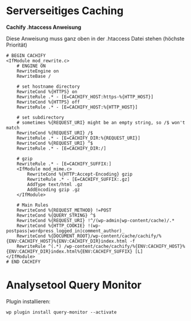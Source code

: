# Serverseitiges Caching

**Cachify .htaccess Anweisung**


Diese Anweisung muss ganz oben in der .htaccess Datei stehen (höchste Priorität)

	# BEGIN CACHIFY
	<IfModule mod_rewrite.c>
		# ENGINE ON
		RewriteEngine on
		RewriteBase /
		
		# set hostname directory
		RewriteCond %{HTTPS} on
		RewriteRule .* - [E=CACHIFY_HOST:https-%{HTTP_HOST}]
		RewriteCond %{HTTPS} off
		RewriteRule .* - [E=CACHIFY_HOST:%{HTTP_HOST}]

		# set subdirectory 
		# sometimes %{REQUEST_URI} might be an empty string, so /$ won't match
		RewriteCond %{REQUEST_URI} /$
		RewriteRule .* - [E=CACHIFY_DIR:%{REQUEST_URI}]
		RewriteCond %{REQUEST_URI} ^$
		RewriteRule .* - [E=CACHIFY_DIR:/]

		# gzip
		RewriteRule .* - [E=CACHIFY_SUFFIX:]
		<IfModule mod_mime.c>
			RewriteCond %{HTTP:Accept-Encoding} gzip
			RewriteRule .* - [E=CACHIFY_SUFFIX:.gz]
			AddType text/html .gz
			AddEncoding gzip .gz
		</IfModule>

		# Main Rules
		RewriteCond %{REQUEST_METHOD} !=POST
		RewriteCond %{QUERY_STRING} ^$
		RewriteCond %{REQUEST_URI} !^/(wp-admin|wp-content/cache)/.*
		RewriteCond %{HTTP_COOKIE} !(wp-postpass|wordpress_logged_in|comment_author)_
		RewriteCond %{DOCUMENT_ROOT}/wp-content/cache/cachify/%{ENV:CACHIFY_HOST}%{ENV:CACHIFY_DIR}index.html -f
		RewriteRule ^(.*) /wp-content/cache/cachify/%{ENV:CACHIFY_HOST}%{ENV:CACHIFY_DIR}index.html%{ENV:CACHIFY_SUFFIX} [L]
	</IfModule>
	# END CACHIFY


# Analysetool Query Monitor

Plugin installieren:

	wp plugin install query-monitor --activate